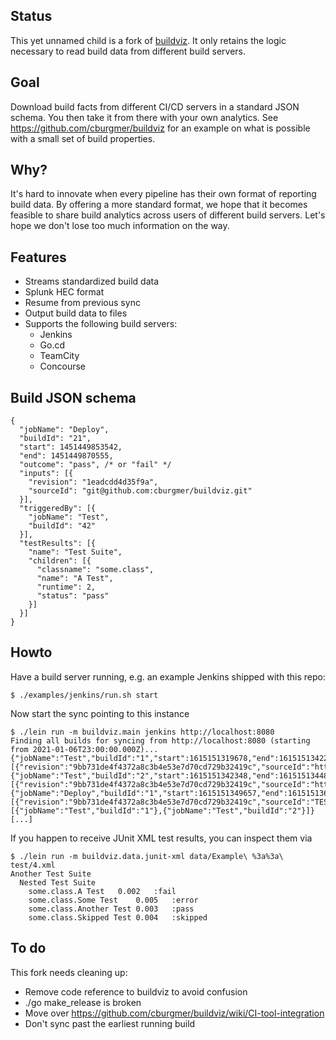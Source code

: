 ## Status

This yet unnamed child is a fork of [buildviz](https://github.com/cburgmer/buildviz).
It only retains the logic necessary to read build data from different build
servers.

## Goal

Download build facts from different CI/CD servers in a standard JSON schema.
You then take it from there with your own analytics. See
https://github.com/cburgmer/buildviz for an example on what is possible with a
small set of build properties.

## Why?

It's hard to innovate when every pipeline has their own format of reporting
build data. By offering a more standard format, we hope that it becomes
feasible to share build analytics across users of different build servers.
Let's hope we don't lose too much information on the way.

## Features

- Streams standardized build data
- Splunk HEC format
- Resume from previous sync
- Output build data to files
- Supports the following build servers:
  - Jenkins
  - Go.cd
  - TeamCity
  - Concourse

## Build JSON schema

    {
      "jobName": "Deploy",
      "buildId": "21",
      "start": 1451449853542,
      "end": 1451449870555,
      "outcome": "pass", /* or "fail" */
      "inputs": [{
        "revision": "1eadcdd4d35f9a",
        "sourceId": "git@github.com:cburgmer/buildviz.git"
      }],
      "triggeredBy": [{
        "jobName": "Test",
        "buildId": "42"
      }],
      "testResults": [{
        "name": "Test Suite",
        "children": [{
          "classname": "some.class",
          "name": "A Test",
          "runtime": 2,
          "status": "pass"
        }]
      }]
    }

## Howto

Have a build server running, e.g. an example Jenkins shipped with this repo:

    $ ./examples/jenkins/run.sh start

Now start the sync pointing to this instance

    $ ./lein run -m buildviz.main jenkins http://localhost:8080
    Finding all builds for syncing from http://localhost:8080 (starting from 2021-01-06T23:00:00.000Z)...
    {"jobName":"Test","buildId":"1","start":1615151319678,"end":1615151342243,"outcome":"pass","inputs":[{"revision":"9bb731de4f4372a8c3b4e53e7d70cd729b32419c","sourceId":"https://github.com/cburgmer/buildviz.git"}]}
    {"jobName":"Test","buildId":"2","start":1615151342348,"end":1615151344854,"outcome":"pass","inputs":[{"revision":"9bb731de4f4372a8c3b4e53e7d70cd729b32419c","sourceId":"https://github.com/cburgmer/buildviz.git"}]}
    {"jobName":"Deploy","buildId":"1","start":1615151349657,"end":1615151361672,"outcome":"pass","inputs":[{"revision":"9bb731de4f4372a8c3b4e53e7d70cd729b32419c","sourceId":"TEST_GIT_COMMIT"}],"triggeredBy":[{"jobName":"Test","buildId":"1"},{"jobName":"Test","buildId":"2"}]}
    [...]

If you happen to receive JUnit XML test results, you can inspect them via

    $ ./lein run -m buildviz.data.junit-xml data/Example\ %3a%3a\ test/4.xml
    Another Test Suite
      Nested Test Suite
        some.class.A Test	0.002	:fail
        some.class.Some Test	0.005	:error
        some.class.Another Test	0.003	:pass
        some.class.Skipped Test	0.004	:skipped

## To do

This fork needs cleaning up:

- Remove code reference to buildviz to avoid confusion
- ./go make_release is broken
- Move over https://github.com/cburgmer/buildviz/wiki/CI-tool-integration
- Don't sync past the earliest running build
